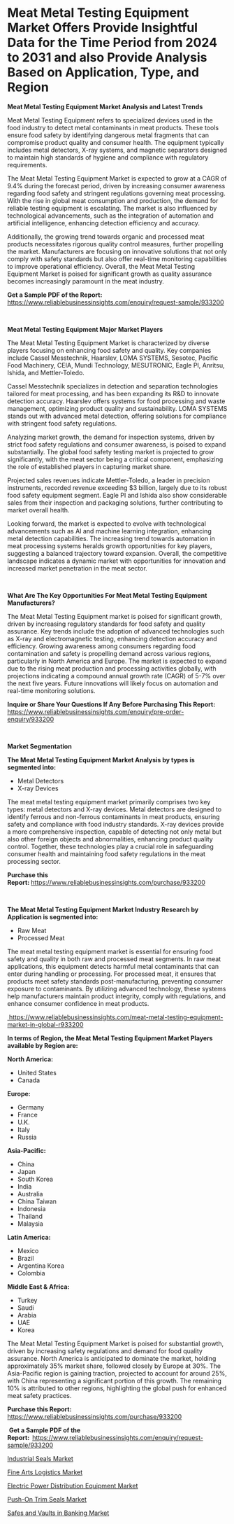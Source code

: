 <p><h1>Meat Metal Testing Equipment Market Offers Provide Insightful Data for the Time Period from 2024 to 2031 and also Provide Analysis Based on Application, Type, and Region</h1></p><p><strong>Meat Metal Testing Equipment Market Analysis and Latest Trends</strong></p>
<p><p>Meat Metal Testing Equipment refers to specialized devices used in the food industry to detect metal contaminants in meat products. These tools ensure food safety by identifying dangerous metal fragments that can compromise product quality and consumer health. The equipment typically includes metal detectors, X-ray systems, and magnetic separators designed to maintain high standards of hygiene and compliance with regulatory requirements.</p><p>The Meat Metal Testing Equipment Market is expected to grow at a CAGR of 9.4% during the forecast period, driven by increasing consumer awareness regarding food safety and stringent regulations governing meat processing. With the rise in global meat consumption and production, the demand for reliable testing equipment is escalating. The market is also influenced by technological advancements, such as the integration of automation and artificial intelligence, enhancing detection efficiency and accuracy.</p><p>Additionally, the growing trend towards organic and processed meat products necessitates rigorous quality control measures, further propelling the market. Manufacturers are focusing on innovative solutions that not only comply with safety standards but also offer real-time monitoring capabilities to improve operational efficiency. Overall, the Meat Metal Testing Equipment Market is poised for significant growth as quality assurance becomes increasingly paramount in the meat industry.</p></p>
<p><strong>Get a Sample PDF of the Report:&nbsp;</strong> <a href="https://www.reliablebusinessinsights.com/enquiry/request-sample/933200?utm_campaign=41&utm_medium=2&utm_source=Github&utm_content=ia&utm_term=03122024&utm_id=meat-metal-testing-equipment">https://www.reliablebusinessinsights.com/enquiry/request-sample/933200</a></p>
<p>&nbsp;</p>
<p><strong>Meat Metal Testing Equipment Major Market Players</strong></p>
<p><p>The Meat Metal Testing Equipment Market is characterized by diverse players focusing on enhancing food safety and quality. Key companies include Cassel Messtechnik, Haarslev, LOMA SYSTEMS, Sesotec, Pacific Food Machinery, CEIA, Mundi Technology, MESUTRONIC, Eagle PI, Anritsu, Ishida, and Mettler-Toledo. </p><p>Cassel Messtechnik specializes in detection and separation technologies tailored for meat processing, and has been expanding its R&D to innovate detection accuracy. Haarslev offers systems for food processing and waste management, optimizing product quality and sustainability. LOMA SYSTEMS stands out with advanced metal detection, offering solutions for compliance with stringent food safety regulations.</p><p>Analyzing market growth, the demand for inspection systems, driven by strict food safety regulations and consumer awareness, is poised to expand substantially. The global food safety testing market is projected to grow significantly, with the meat sector being a critical component, emphasizing the role of established players in capturing market share.</p><p>Projected sales revenues indicate Mettler-Toledo, a leader in precision instruments, recorded revenue exceeding $3 billion, largely due to its robust food safety equipment segment. Eagle PI and Ishida also show considerable sales from their inspection and packaging solutions, further contributing to market overall health.</p><p>Looking forward, the market is expected to evolve with technological advancements such as AI and machine learning integration, enhancing metal detection capabilities. The increasing trend towards automation in meat processing systems heralds growth opportunities for key players, suggesting a balanced trajectory toward expansion. Overall, the competitive landscape indicates a dynamic market with opportunities for innovation and increased market penetration in the meat sector.</p></p>
<p>&nbsp;</p>
<p><strong>What Are The Key Opportunities For Meat Metal Testing Equipment Manufacturers?</strong></p>
<p><p>The Meat Metal Testing Equipment market is poised for significant growth, driven by increasing regulatory standards for food safety and quality assurance. Key trends include the adoption of advanced technologies such as X-ray and electromagnetic testing, enhancing detection accuracy and efficiency. Growing awareness among consumers regarding food contamination and safety is propelling demand across various regions, particularly in North America and Europe. The market is expected to expand due to the rising meat production and processing activities globally, with projections indicating a compound annual growth rate (CAGR) of 5-7% over the next five years. Future innovations will likely focus on automation and real-time monitoring solutions.</p></p>
<p><strong>Inquire or Share Your Questions If Any Before Purchasing This Report:</strong> <a href="https://www.reliablebusinessinsights.com/enquiry/pre-order-enquiry/933200?utm_campaign=41&utm_medium=2&utm_source=Github&utm_content=ia&utm_term=03122024&utm_id=meat-metal-testing-equipment">https://www.reliablebusinessinsights.com/enquiry/pre-order-enquiry/933200</a></p>
<p>&nbsp;</p>
<p><strong>Market Segmentation</strong></p>
<p><strong>The Meat Metal Testing Equipment Market Analysis by types is segmented into:</strong></p>
<p><ul><li>Metal Detectors</li><li>X-ray Devices</li></ul></p>
<p><p>The meat metal testing equipment market primarily comprises two key types: metal detectors and X-ray devices. Metal detectors are designed to identify ferrous and non-ferrous contaminants in meat products, ensuring safety and compliance with food industry standards. X-ray devices provide a more comprehensive inspection, capable of detecting not only metal but also other foreign objects and abnormalities, enhancing product quality control. Together, these technologies play a crucial role in safeguarding consumer health and maintaining food safety regulations in the meat processing sector.</p></p>
<p><strong>Purchase this Report:&nbsp;</strong><a href="https://www.reliablebusinessinsights.com/purchase/933200?utm_campaign=41&utm_medium=2&utm_source=Github&utm_content=ia&utm_term=03122024&utm_id=meat-metal-testing-equipment">https://www.reliablebusinessinsights.com/purchase/933200</a></p>
<p>&nbsp;</p>
<p><strong>The Meat Metal Testing Equipment Market Industry Research by Application is segmented into:</strong></p>
<p><ul><li>Raw Meat</li><li>Processed Meat</li></ul></p>
<p><p>The meat metal testing equipment market is essential for ensuring food safety and quality in both raw and processed meat segments. In raw meat applications, this equipment detects harmful metal contaminants that can enter during handling or processing. For processed meat, it ensures that products meet safety standards post-manufacturing, preventing consumer exposure to contaminants. By utilizing advanced technology, these systems help manufacturers maintain product integrity, comply with regulations, and enhance consumer confidence in meat products.</p></p>
<p><a href="https://www.reliablebusinessinsights.com/meat-metal-testing-equipment-market-in-global-r933200?utm_campaign=41&utm_medium=2&utm_source=Github&utm_content=ia&utm_term=03122024&utm_id=meat-metal-testing-equipment">&nbsp;https://www.reliablebusinessinsights.com/meat-metal-testing-equipment-market-in-global-r933200</a></p>
<p><strong>In terms of Region, the Meat Metal Testing Equipment Market Players available by Region are:</strong></p>
<p>
    <p> <strong> North America: </strong>
        <ul>
            <li>United States</li>
            <li>Canada</li>
        </ul>
        </p> 
    <p> <strong> Europe: </strong>
        <ul>
            <li>Germany</li>
            <li>France</li>
            <li>U.K.</li>
            <li>Italy</li>
            <li>Russia</li>
        </ul>
        </p> 
    <p> <strong> Asia-Pacific: </strong>
        <ul>
            <li>China</li>
            <li>Japan</li>
            <li>South Korea</li>
            <li>India</li>
            <li>Australia</li>
            <li>China Taiwan</li>
            <li>Indonesia</li>
            <li>Thailand</li>
            <li>Malaysia</li>
        </ul>
        </p> 
    <p> <strong> Latin America: </strong>
        <ul>
            <li>Mexico</li>
            <li>Brazil</li>
            <li>Argentina Korea</li>
            <li>Colombia</li>
        </ul>
        </p> 
    <p> <strong> Middle East & Africa: </strong>
        <ul>
            <li>Turkey</li>
            <li>Saudi</li>
            <li>Arabia</li>
            <li>UAE</li>
            <li>Korea</li>
        </ul>
    </p>
    </p>
<p><p>The Meat Metal Testing Equipment Market is poised for substantial growth, driven by increasing safety regulations and demand for food quality assurance. North America is anticipated to dominate the market, holding approximately 35% market share, followed closely by Europe at 30%. The Asia-Pacific region is gaining traction, projected to account for around 25%, with China representing a significant portion of this growth. The remaining 10% is attributed to other regions, highlighting the global push for enhanced meat safety practices.</p></p>
<p><strong>Purchase this Report: </strong><a href="https://www.reliablebusinessinsights.com/purchase/933200?utm_campaign=41&utm_medium=2&utm_source=Github&utm_content=ia&utm_term=03122024&utm_id=meat-metal-testing-equipment">https://www.reliablebusinessinsights.com/purchase/933200</a></p>
<p>&nbsp;<strong>Get a Sample PDF of the Report:&nbsp;&nbsp;</strong><a href="https://www.reliablebusinessinsights.com/enquiry/request-sample/933200?utm_campaign=41&utm_medium=2&utm_source=Github&utm_content=ia&utm_term=03122024&utm_id=meat-metal-testing-equipment">https://www.reliablebusinessinsights.com/enquiry/request-sample/933200</a></p>
<p><strong></strong></p>
<p><p><a href="https://issuu.com/reportprime-2/docs/industrial-seals-market-size-2030.pptx?utm_campaign=41&utm_medium=2&utm_source=Github&utm_content=ia&utm_term=03122024&utm_id=meat-metal-testing-equipment">Industrial Seals Market</a></p><p><a href="https://www.linkedin.com/pulse/fine-arts-logistics-market-research-key-insights-driving-uh47e?utm_campaign=41&utm_medium=2&utm_source=Github&utm_content=ia&utm_term=03122024&utm_id=meat-metal-testing-equipment">Fine Arts Logistics Market</a></p><p><a href="https://www.linkedin.com/pulse/estimating-size-growth-potential-electric-power-distribution-s6szf?utm_campaign=41&utm_medium=2&utm_source=Github&utm_content=ia&utm_term=03122024&utm_id=meat-metal-testing-equipment">Electric Power Distribution Equipment Market</a></p><p><a href="https://issuu.com/reportprime-2/docs/push-on-trim-seals-market-size-2030.pptx?utm_campaign=41&utm_medium=2&utm_source=Github&utm_content=ia&utm_term=03122024&utm_id=meat-metal-testing-equipment">Push-On Trim Seals Market</a></p><p><a href="https://github.com/nicoletavirag/Market-Research-Report-List-5/blob/main/safes-and-vaults-in-banking-market.md?utm_campaign=41&utm_medium=2&utm_source=Github&utm_content=ia&utm_term=03122024&utm_id=meat-metal-testing-equipment">Safes and Vaults in Banking Market</a></p></p>